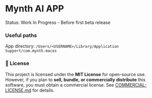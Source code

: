 # Mynth AI APP

Status: Work In Progress - Before first beta release

### Useful paths

App directory: `/Users/<USERNAME>/Library/Application Support/com.mynth.macos`

### 📝 License

This project is licensed under the **MIT License** for open-source use. However, if you plan to **sell, bundle, or commercially distribute** this software, you must obtain a commercial license. See [COMMERCIAL-LICENSE.md](./COMMERCIAL-LICENSE.md) for details.
